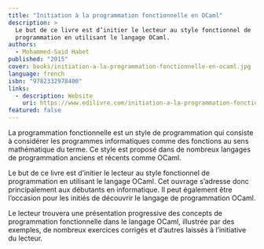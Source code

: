 ```yaml
---
title: "Initiation à la programmation fonctionnelle en OCaml"
description: >
  Le but de ce livre est d’initier le lecteur au style fonctionnel de
  programmation en utilisant le langage OCaml.
authors:
  - Mohammed-Said Habet
published: "2015"
cover: books/initiation-a-la-programmation-fonctionnelle-en-ocaml.jpg
language: french
isbn: "9782332978400"
links:
  - description: Website
    uri: https://www.edilivre.com/initiation-a-la-programmation-fonctionnelle-en-ocaml-mohammed-said-habet.html
featured: false
---
```


La programmation fonctionnelle est un style de programmation qui
consiste à considérer les programmes informatiques comme des fonctions
au sens mathématique du terme. Ce style est proposé dans de nombreux
langages de programmation anciens et récents comme OCaml.

Le but de ce livre est d’initier le lecteur au style fonctionnel de
programmation en utilisant le langage OCaml. Cet ouvrage s’adresse
donc principalement aux débutants en informatique. Il peut également
être l’occasion pour les initiés de découvrir le langage de
programmation OCaml.

Le lecteur trouvera une présentation progressive des concepts de
programmation fonctionnelle dans le langage OCaml, illustrée par des
exemples, de nombreux exercices corrigés et d’autres laissés à
l’initiative du lecteur.
